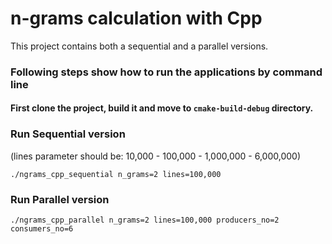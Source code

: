 # n-grams calculation with Cpp

This project contains both a sequential and a parallel versions.

### Following steps show how to run the applications by command line

#### First clone the project, build it and move to ```cmake-build-debug``` directory. 

### Run Sequential version

(lines parameter should be: 10,000 - 100,000 - 1,000,000 - 6,000,000)

```
./ngrams_cpp_sequential n_grams=2 lines=100,000   
```

### Run Parallel version

```
./ngrams_cpp_parallel n_grams=2 lines=100,000 producers_no=2 consumers_no=6
```
